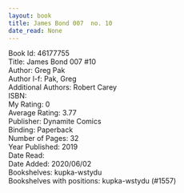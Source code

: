 ```yaml
---
layout: book
title: James Bond 007  no. 10
date_read: None
---
```


Book Id: 46177755<br />
Title: James Bond 007 #10<br />
Author: Greg Pak<br />
Author l-f: Pak, Greg<br />
Additional Authors: Robert Carey<br />
ISBN: <br />
My Rating: 0<br />
Average Rating: 3.77<br />
Publisher: Dynamite Comics<br />
Binding: Paperback<br />
Number of Pages: 32<br />
Year Published: 2019<br />
Date Read: <br />
Date Added: 2020/06/02<br />
Bookshelves: kupka-wstydu<br />
Bookshelves with positions: kupka-wstydu (#1557)<br />

